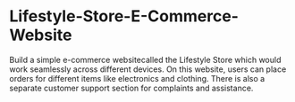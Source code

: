 # Lifestyle-Store-E-Commerce-Website
Build a simple e-commerce websitecalled the Lifestyle Store which would work seamlessly across different devices. On this website, users can place orders for different items like electronics and clothing. There is also a separate  customer support section for complaints and assistance.
